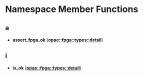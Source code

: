 # Namespace Member Functions


## a

* **assert\_fpga\_ok** ([**opae::fpga::types::detail**](namespaceopae_1_1fpga_1_1types_1_1detail.md))


## i

* **is\_ok** ([**opae::fpga::types::detail**](namespaceopae_1_1fpga_1_1types_1_1detail.md))

